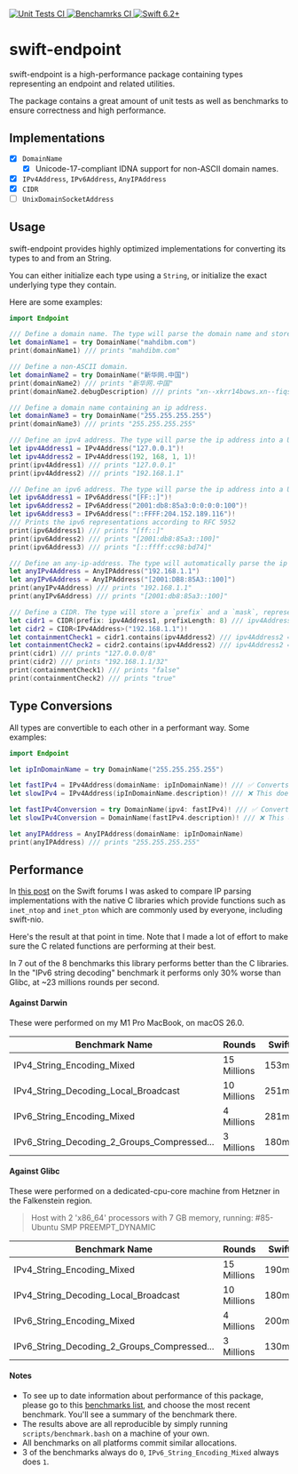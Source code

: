 <p>
    <a href="https://github.com/swift-dns/swift-endpoint/actions/workflows/unit-tests.yml">
        <img
            src="https://img.shields.io/github/actions/workflow/status/swift-dns/swift-endpoint/unit-tests.yml?event=push&style=plastic&logo=github&label=unit-tests&logoColor=%23ccc"
            alt="Unit Tests CI"
        >
    </a>
    <a href="https://github.com/swift-dns/swift-endpoint/actions/workflows/benchmarks.yml">
        <img
            src="https://img.shields.io/github/actions/workflow/status/swift-dns/swift-endpoint/benchmarks.yml?event=push&style=plastic&logo=github&label=benchmarks&logoColor=%23ccc"
            alt="Benchamrks CI"
        >
    </a>
    <a href="https://swift.org">
        <img
            src="https://design.vapor.codes/images/swift62up.svg"
            alt="Swift 6.2+"
        >
    </a>
</p>

# swift-endpoint

swift-endpoint is a high-performance package containing types representing an endpoint and related utilities.

The package contains a great amount of unit tests as well as benchmarks to ensure correctness and high performance.

## Implementations

- [x] `DomainName`
  - [x] Unicode-17-compliant IDNA support for non-ASCII domain names.
- [x] `IPv4Address`, `IPv6Address`, `AnyIPAddress`
- [x] `CIDR`
- [ ] `UnixDomainSocketAddress`

## Usage

swift-endpoint provides highly optimized implementations for converting its types to and from an String.

You can either initialize each type using a `String`, or initialize the exact underlying type they contain.

Here are some examples:

```swift
import Endpoint

/// Define a domain name. The type will parse the domain name and store it in DNS wire-format internally.
let domainName1 = try DomainName("mahdibm.com")
print(domainName1) /// prints "mahdibm.com"

/// Define a non-ASCII domain.
let domainName2 = try DomainName("新华网.中国")
print(domainName2) /// prints "新华网.中国"
print(domainName2.debugDescription) /// prints "xn--xkrr14bows.xn--fiqs8s"

/// Define a domain name containing an ip address.
let domainName3 = try DomainName("255.255.255.255")
print(domainName3) /// prints "255.255.255.255"

/// Define an ipv4 address. The type will parse the ip address into a UInt32 internally.
let ipv4Address1 = IPv4Address("127.0.0.1")!
let ipv4Address2 = IPv4Address(192, 168, 1, 1)!
print(ipv4Address1) /// prints "127.0.0.1"
print(ipv4Address2) /// prints "192.168.1.1"

/// Define an ipv6 address. The type will parse the ip address into a UInt128 internally.
let ipv6Address1 = IPv6Address("[FF::]")!
let ipv6Address2 = IPv6Address("2001:db8:85a3:0:0:0:0:100")!
let ipv6Address3 = IPv6Address("::FFFF:204.152.189.116")!
/// Prints the ipv6 representations according to RFC 5952
print(ipv6Address1) /// prints "[ff::]"
print(ipv6Address2) /// prints "[2001:db8:85a3::100]"
print(ipv6Address3) /// prints "[::ffff:cc98:bd74]"

/// Define an any-ip-address. The type will automatically parse the ip address into the corrext type.
let anyIPv4Address = AnyIPAddress("192.168.1.1")
let anyIPv6Address = AnyIPAddress("[2001:DB8:85A3::100]")
print(anyIPv4Address) /// prints "192.168.1.1"
print(anyIPv6Address) /// prints "[2001:db8:85a3::100]"

/// Define a CIDR. The type will store a `prefix` and a `mask`, representing this block of ips.
let cidr1 = CIDR(prefix: ipv4Address1, prefixLength: 8) /// ipv4Address1 == "127.0.0.1"
let cidr2 = CIDR<IPv4Address>("192.168.1.1")!
let containmentCheck1 = cidr1.contains(ipv4Address2) /// ipv4Address2 == "192.168.1.1"
let containmentCheck2 = cidr2.contains(ipv4Address2) /// ipv4Address2 == "192.168.1.1"
print(cidr1) /// prints "127.0.0.0/8"
print(cidr2) /// prints "192.168.1.1/32"
print(containmentCheck1) /// prints "false"
print(containmentCheck2) /// prints "true"
```

## Type Conversions

All types are convertible to each other in a performant way. Some examples:

```swift
import Endpoint

let ipInDomainName = try DomainName("255.255.255.255")

let fastIPv4 = IPv4Address(domainName: ipInDomainName)! /// ✅ Converts the domain into the equivalent ipv4 address
let slowIPv4 = IPv4Address(ipInDomainName.description)! /// ❌ This does work, but has worse performance

let fastIPv4Conversion = try DomainName(ipv4: fastIPv4)! /// ✅ Converts the ipv4 into the equivalent domain name
let slowIPv4Conversion = DomainName(fastIPv4.description)! /// ❌ This does work, but has worse performance

let anyIPAddress = AnyIPAddress(domainName: ipInDomainName)
print(anyIPAddress) /// prints "255.255.255.255"
```

## Performance

In [this post](https://forums.swift.org/t/pitch-standard-network-address-types/82288/11) on the Swift forums I was asked to compare IP parsing implementations with the native C libraries which provide functions such as `inet_ntop` and `inet_pton` which are commonly used by everyone, including swift-nio.

Here's the result at that point in time. Note that I made a lot of effort to make sure the C related functions are performing at their best.

In 7 out of the 8 benchmarks this library performs better than the C libraries.   
In the "IPv6 string decoding" benchmark it performs only 30% worse than Glibc, at ~23 millions rounds per second.

#### Against Darwin

These were performed on my M1 Pro MacBook, on macOS 26.0.

| Benchmark Name                              | Rounds      | Swift | inet_pton/ntop | Speedup |
| ------------------------------------------- | ----------- | ----- | -------------- | ------- |
| IPv4_String_Encoding_Mixed                  | 15 Millions | 153ms | 3036ms         | 19.84x  |
| IPv4_String_Decoding_Local_Broadcast        | 10 Millions | 251ms | 468ms          | 1.86x   |
| IPv6_String_Encoding_Mixed                  | 4 Millions  | 281ms | 1473ms         | 5.24x   |
| IPv6_String_Decoding_2_Groups_Compressed... | 3 Millions  | 180ms | 360ms          | 2x      |

#### Against Glibc

These were performed on a dedicated-cpu-core machine from Hetzner in the Falkenstein region.

> Host with 2 'x86_64' processors with 7 GB memory, running: #85-Ubuntu SMP PREEMPT_DYNAMIC

| Benchmark Name                              | Rounds      | Swift | inet_pton/ntop | Speedup |
| ------------------------------------------- | ----------- | ----- | -------------- | ------- |
| IPv4_String_Encoding_Mixed                  | 15 Millions | 190ms | 1570ms         | 8.26x   |
| IPv4_String_Decoding_Local_Broadcast        | 10 Millions | 180ms | 240ms          | 1.33x   |
| IPv6_String_Encoding_Mixed                  | 4 Millions  | 200ms | 1830ms         | 9.15x   |
| IPv6_String_Decoding_2_Groups_Compressed... | 3 Millions  | 130ms | 100ms          | 0.77x  |

#### Notes

* To see up to date information about performance of this package, please go to this [benchmarks list](https://github.com/swift-dns/swift-endpoint/actions/workflows/benchmarks.yml?query=branch%3Amain), and choose the most recent benchmark. You'll see a summary of the benchmark there.
* The results above are all reproducible by simply running `scripts/benchmark.bash` on a machine of your own.
* All benchmarks on all platforms commit similar allocations.   
* 3 of the benchmarks always do `0`, `IPv6_String_Encoding_Mixed` always does `1`.
